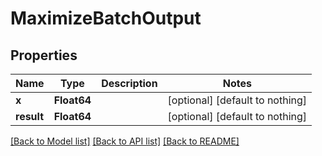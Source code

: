 # MaximizeBatchOutput


## Properties
Name | Type | Description | Notes
------------ | ------------- | ------------- | -------------
**x** | **Float64** |  | [optional] [default to nothing]
**result** | **Float64** |  | [optional] [default to nothing]


[[Back to Model list]](../README.md#models) [[Back to API list]](../README.md#api-endpoints) [[Back to README]](../README.md)


